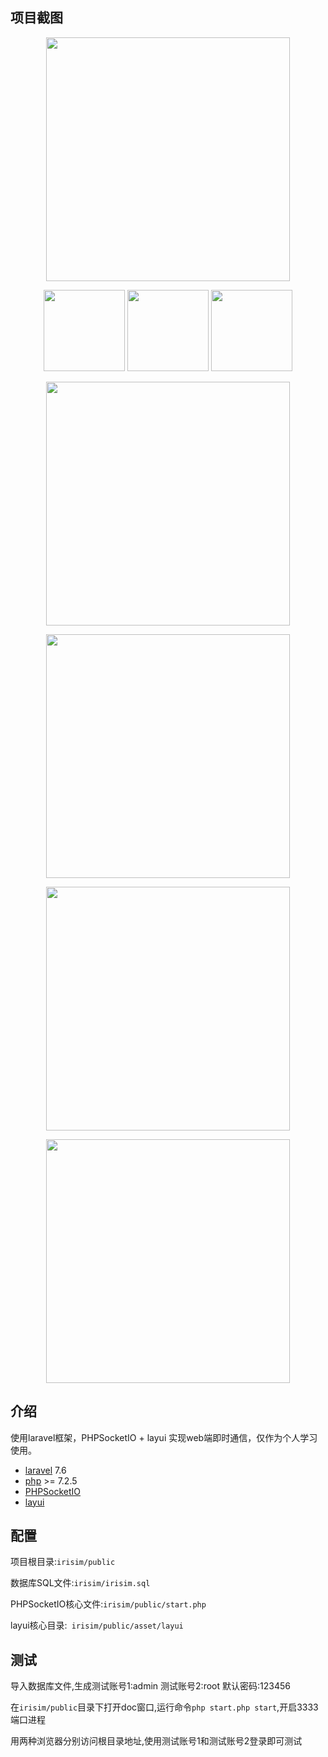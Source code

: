## 项目截图
<p align="center">
<img src="https://images.cnblogs.com/cnblogs_com/52lnamp/1227761/t_200514032110登录.png" width="390">
</p>
<p align="center">
<img src="https://images.cnblogs.com/cnblogs_com/52lnamp/1227761/t_200514031026主面板.png" width="130">
<img src="https://images.cnblogs.com/cnblogs_com/52lnamp/1227761/o_200514031223群组面板.png" width="130">
<img src="https://images.cnblogs.com/cnblogs_com/52lnamp/1227761/t_200514032139最近联系人面板.png" width="130">
</p>
<p align="center">
<img src="https://images.cnblogs.com/cnblogs_com/52lnamp/1227761/t_200514032307聊天面板.png" width="390">
</p>
<p align="center">
<img src="https://images.cnblogs.com/cnblogs_com/52lnamp/1227761/t_200514032511消息盒子.png" width="390">
</p>
<p align="center">
<img src="https://images.cnblogs.com/cnblogs_com/52lnamp/1227761/t_200514032650查找.png" width="390">
</p>
<p align="center">
<img src="https://images.cnblogs.com/cnblogs_com/52lnamp/1227761/t_200514032832背景.png" width="390">
</p>

## 介绍

使用laravel框架，PHPSocketIO + layui 实现web端即时通信，仅作为个人学习使用。
- [laravel](https://learnku.com/docs/laravel/7.x/installation/7447) 7.6
- [php](https://www.php.net/downloads) >= 7.2.5
- [PHPSocketIO](https://github.com/walkor/phpsocket.io)
- [layui](https://www.layui.com/doc/modules/layim.html)

## 配置

项目根目录:```irisim/public```

数据库SQL文件:```irisim/irisim.sql```

PHPSocketIO核心文件:```irisim/public/start.php```

layui核心目录:``` irisim/public/asset/layui```

## 测试
导入数据库文件,生成测试账号1:admin  测试账号2:root  默认密码:123456

在```irisim/public```目录下打开doc窗口,运行命令```php start.php start```,开启3333端口进程

用两种浏览器分别访问根目录地址,使用测试账号1和测试账号2登录即可测试
